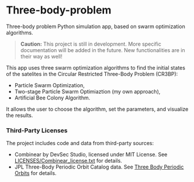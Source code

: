 # Three-body-problem
Three-body problem Python simulation app, based on swarm optimization algorithms. 

> **Caution:** This project is still in development. More specific documentation will be added in the future. New functionalities are in their way as well!

This app uses three swarm optimization algorithms to find the initial states of the satelites in the Circular Restricted Three-Body Problem (CR3BP):
- Particle Swarm Optimization,
- Two-stage Particle Swarm Optimiaztion (my own approach),
- Artificial Bee Colony Algorithm.

It allows the user to choose the algorithm, set the parameters, and visualize the results.

### Third-Party Licenses
The project includes code and data from third-party sources:
- Combinear by DevSec Studio, licensed under MIT License. See [LICENSES/Combinear_license.txt](LICENSES/Combinear-licensee.txt) for details.
- JPL Three-Body Periodic Orbit Catalog data. See [Three Body Periodic Orbits](https://ssd.jpl.nasa.gov/tools/periodic_orbits.html) for details.

